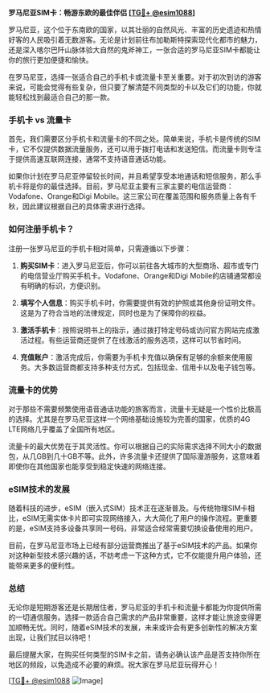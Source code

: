 **罗马尼亚SIM卡：畅游东欧的最佳伴侣 [[TG💪+ @esim1088](https://t.me/s/esim1088)]**

罗马尼亚，这个位于东南欧的国家，以其壮丽的自然风光、丰富的历史遗迹和热情好客的人民吸引着无数游客。无论是计划前往布加勒斯特探索现代化都市的魅力，还是深入喀尔巴阡山脉体验大自然的鬼斧神工，一张合适的罗马尼亚SIM卡都能让你的旅行更加便捷和愉快。

在罗马尼亚，选择一张适合自己的手机卡或流量卡至关重要。对于初次到访的游客来说，可能会觉得有些复杂，但只要了解清楚不同类型的卡以及它们的功能，你就能轻松找到最适合自己的那一款。

### 手机卡 vs 流量卡

首先，我们需要区分手机卡和流量卡的不同之处。简单来说，手机卡是传统的SIM卡，它不仅提供数据流量服务，还可以用于拨打电话和发送短信。而流量卡则专注于提供高速互联网连接，通常不支持语音通话功能。

如果你计划在罗马尼亚停留较长时间，并且希望享受本地通话和短信服务，那么手机卡将是你的最佳选择。目前，罗马尼亚主要有三家主要的电信运营商：Vodafone、Orange和Digi Mobile。这三家公司在覆盖范围和服务质量上各有千秋，因此建议根据自己的具体需求进行选择。

### 如何注册手机卡？

注册一张罗马尼亚的手机卡相对简单，只需遵循以下步骤：

1. **购买SIM卡**：进入罗马尼亚后，你可以前往各大城市的大型商场、超市或专门的电信营业厅购买手机卡。Vodafone、Orange和Digi Mobile的店铺通常都设有明确的标识，方便识别。

2. **填写个人信息**：购买手机卡时，你需要提供有效的护照或其他身份证明文件。这是为了符合当地的法律规定，同时也是为了保障你的权益。

3. **激活手机卡**：按照说明书上的指示，通过拨打特定号码或访问官方网站完成激活过程。有些运营商还提供了在线激活的服务选项，这样可以节省时间。

4. **充值账户**：激活完成后，你需要为手机卡充值以确保有足够的余额来使用服务。大多数运营商都支持多种支付方式，包括现金、信用卡以及电子钱包等。

### 流量卡的优势

对于那些不需要频繁使用语音通话功能的旅客而言，流量卡无疑是一个性价比极高的选择。尤其是在罗马尼亚这样一个网络基础设施较为完善的国家，优质的4G LTE网络几乎覆盖了全国所有地区。

流量卡的最大优势在于其灵活性。你可以根据自己的实际需求选择不同大小的数据包，从几GB到几十GB不等。此外，许多流量卡还提供了国际漫游服务，这意味着即使你在其他国家也能享受到稳定快速的网络连接。

### eSIM技术的发展

随着科技的进步，eSIM（嵌入式SIM）技术正在逐渐普及。与传统物理SIM卡相比，eSIM无需实体卡片即可实现网络接入，大大简化了用户的操作流程。更重要的是，eSIM支持多设备共享同一号码，非常适合经常需要切换设备使用的用户。

目前，在罗马尼亚市场上已经有部分运营商推出了基于eSIM技术的产品。如果你对这种新型技术感兴趣的话，不妨考虑一下这种方式，它不仅能提升用户体验，还能带来更多的便利性。

### 总结

无论你是短期游客还是长期居住者，罗马尼亚的手机卡和流量卡都能为你提供所需的一切通信服务。选择一款适合自己需求的产品非常重要，这样才能让旅途变得更加顺畅无忧。同时，随着eSIM技术的发展，未来或许会有更多创新性的解决方案出现，让我们拭目以待吧！

最后提醒大家，在购买任何类型的SIM卡之前，请务必确认该产品是否支持你所在地区的频段，以免造成不必要的麻烦。祝大家在罗马尼亚玩得开心！

[[TG💪+ @esim1088](https://t.me/s/esim1088) ![Image](https://i.postimg.cc/4NQfJmqS/Snipaste-2025-05-13-00-14-12.png)]